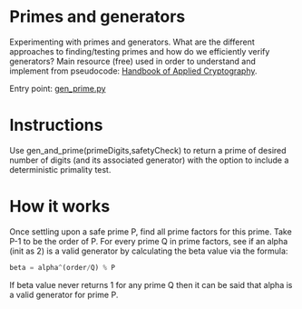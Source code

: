 # Primes and generators
Experimenting with primes and generators. What are the different approaches to finding/testing primes and how do we efficiently verify generators? Main resource (free) used in order to understand and implement from pseudocode: [Handbook of Applied Cryptography](http://cacr.uwaterloo.ca/hac/). 

Entry point: [gen_prime.py](gen_prime.py)

# Instructions
Use gen_and_prime(primeDigits,safetyCheck) to return a prime of desired number of digits (and its associated generator) with the option to include a deterministic primality test.

# How it works

Once settling upon a safe prime P, find all prime factors for this prime. Take P-1 to be the order of P. For every prime Q in prime factors, see if an alpha (init as 2) is a valid generator by calculating the beta value via the formula:

```python
beta = alpha^(order/Q) % P
```

If beta value never returns 1 for any prime Q then it can be said that alpha is a valid generator for prime P.